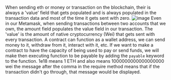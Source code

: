 When sending eth or money or transaction on the blockchain, their is always a 'value' field that gets populated and is always populated in the transaction data and most of the time it gets sent with zero. ![image](https://github.com/user-attachments/assets/16b33760-8b46-4e30-84ad-8a2cb02c52ea)
Even in our Metamask, when sending transactions between two accounts that we own, the amount field populates the value field in our transaction.
The 'value' is the amount of native cryptocurrency (Wei) that gets sent with every transaction.
A contract can function as a wallet address, we can send money to it, withdraw from it, interact with it, etc. If we want to make a contract to have the capacity of being used to pay or send funds, we will make then executing function to be payable by adding the `payable` keyword to the function.
1e18 means 1 ETH and also means 1000000000000000000 wei
the message after the comma in the require method means that if the transaction didn't go through, that message would be displayed.
